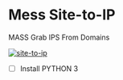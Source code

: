 # Mess Site-to-IP
MASS Grab IPS From Domains


<a href="https://prnt.sc/_fliuba2k9V7"><img src="https://img001.prntscr.com/file/img001/I-bco5IVTVam8wYoX_iB4Q.png" alt="site-to-ip" border="0" /></a>


- [ ] Install PYTHON 3


